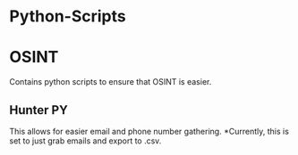 # Python-Scripts

# OSINT

Contains python scripts to ensure that OSINT is easier.

## Hunter PY

This allows for easier email and phone number gathering. *Currently, this is set to just grab emails and export to .csv.
